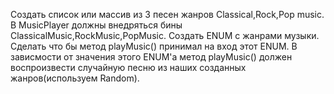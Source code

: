 Создать список или массив из 3 песен жанров Classical,Rock,Pop music.
В MusicPlayer должны внедряться бины ClassicalMusic,RockMusic,PopMusic.
Создать ENUM с жанрами музыки.
Сделать что бы метод playMusic() принимал на вход этот ENUM.
В зависмости от значения этого ENUM'а метод playMusic() должен воспроизвести случайную песню из наших созданных жанров(используем Random).

